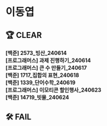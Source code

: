 # 이동엽

## 🏆 CLEAR
**[백준] 2573_빙산_240614**  
**[프로그래머스] 과제 진행하기_240614**  
**[프로그래머스] 큰 수 만들기_240617**  
**[백준] 1717_집합의 표현_240618**  
**[백준] 1339_단어수학_240619**  
**[프로그래머스] 이모티콘 할인행사_240623**  
**[백준] 14719_빗물_240624** 

## 🛠 FAIL
